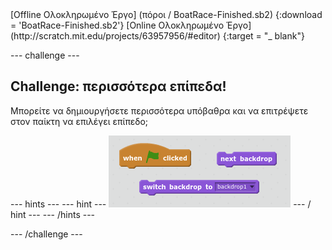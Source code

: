 <div class="p-hero-buttons">
  [Offline Ολοκληρωμένο Έργο] (πόροι / BoatRace-Finished.sb2) {:download = 'BoatRace-Finished.sb2'} [Online Ολοκληρωμένο Έργο] (http://scratch.mit.edu/projects/63957956/#editor) {:target = "_ blank"}
</div>

\--- challenge \---

## Challenge: περισσότερα επίπεδα!

Μπορείτε να δημιουργήσετε περισσότερα υπόβαθρα και να επιτρέψετε στον παίκτη να επιλέγει επίπεδο;

\--- hints \--- \--- hint \--- ![screenshot](images/boat-levels-blocks.png) \--- / hint \--- \--- /hints \---

\--- /challenge \---